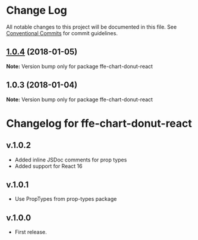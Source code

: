 # Change Log

All notable changes to this project will be documented in this file.
See [Conventional Commits](https://conventionalcommits.org) for commit guidelines.

<a name="1.0.4"></a>

## [1.0.4](***REMOVED***) (2018-01-05)

**Note:** Version bump only for package ffe-chart-donut-react

<a name="1.0.3"></a>

## 1.0.3 (2018-01-04)

**Note:** Version bump only for package ffe-chart-donut-react

# Changelog for ffe-chart-donut-react

## v.1.0.2

* Added inline JSDoc comments for prop types
* Added support for React 16

## v.1.0.1

* Use PropTypes from prop-types package

## v.1.0.0

* First release.

